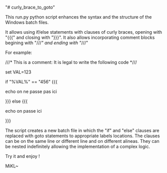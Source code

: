 "# curly_brace_to_goto" 

This run.py python script enhances the syntax and the structure of the Windows batch files.

It allows using if/else statements with clauses of curly braces, opening with "{{{" and closing with "}}}".
It also allows incorporating comment blocks begining with "///*" and ending with "*///"

For example:

///* This is a comment: It is legal to write the following code *///

set VAL=123

if "%VAL%" == "456" {{{ 

echo on ne passe pas ici

}}} else {{{

echo on passe ici

}}}


The script creates a new batch file in which the "if" and "else" clauses are replaced with goto statements to appropriate labels locations.
The clauses can be on the same line or different line and on different alineas. 
They can be nested indefinitely allowing the implementation of a complex logic.

Try it and enjoy !

MiKL~



